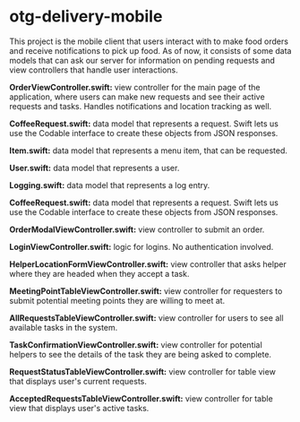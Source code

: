 # otg-delivery-mobile

This project is the mobile client that users interact with to make food orders and receive notifications to pick up food. As of now, it consists of some data models that can ask our server for information on pending requests and view controllers that handle user interactions.

**OrderViewController.swift:** view controller for the main page of the application, where users can make new requests and see their active requests and tasks. Handles notifications and location tracking as well.

**CoffeeRequest.swift:** data model that represents a request. Swift lets us use the Codable interface to create these objects from JSON responses.

**Item.swift:** data model that represents a menu item, that can be requested.

**User.swift:** data model that represents a user.

**Logging.swift:** data model that represents a log entry. 

**CoffeeRequest.swift:** data model that represents a request. Swift lets us use the Codable interface to create these objects from JSON responses.

**OrderModalViewController.swift:** view controller to submit an order.

**LoginViewController.swift:** logic for logins. No authentication involved.

**HelperLocationFormViewController.swift:** view controller that asks helper where they are headed when they accept a task.

**MeetingPointTableViewController.swift:** view controller for requesters to submit potential meeting points they are willing to meet at.

**AllRequestsTableViewController.swift:** view controller for users to see all available tasks in the system.

**TaskConfirmationViewController.swift:** view controller for potential helpers to see the details of the task they are being asked to complete. 

**RequestStatusTableViewController.swift:** view controller for table view that displays user's current requests.

**AcceptedRequestsTableViewController.swift:** view controller for table view that displays user's active tasks.
